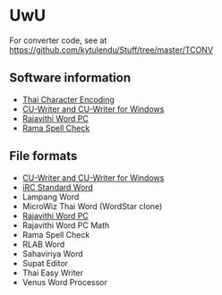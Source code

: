 # UwU

For converter code, see at https://github.com/kytulendu/Stuff/tree/master/TCONV

## Software information
- [Thai Character Encoding](Thai_character_code.md)
- [CU-Writer and CU-Writer for Windows](sw_CU-Writer.md)
- [Rajavithi Word PC](sw_Rajavithi_Word_PC.md)
- [Rama Spell Check](sw_Rama_SpellCheck.md)

## File formats
- [CU-Writer and CU-Writer for Windows](CW_file_format.md)
- [iRC Standard Word](iRC_Standard_Word_file_format.md)
- Lampang Word
- MicroWiz Thai Word (WordStar clone)
- [Rajavithi Word PC](RW_file_format.md)
- Rajavithi Word PC Math
- Rama Spell Check
- RLAB Word
- Sahaviriya Word
- Supat Editor
- Thai Easy Writer
- Venus Word Processor
